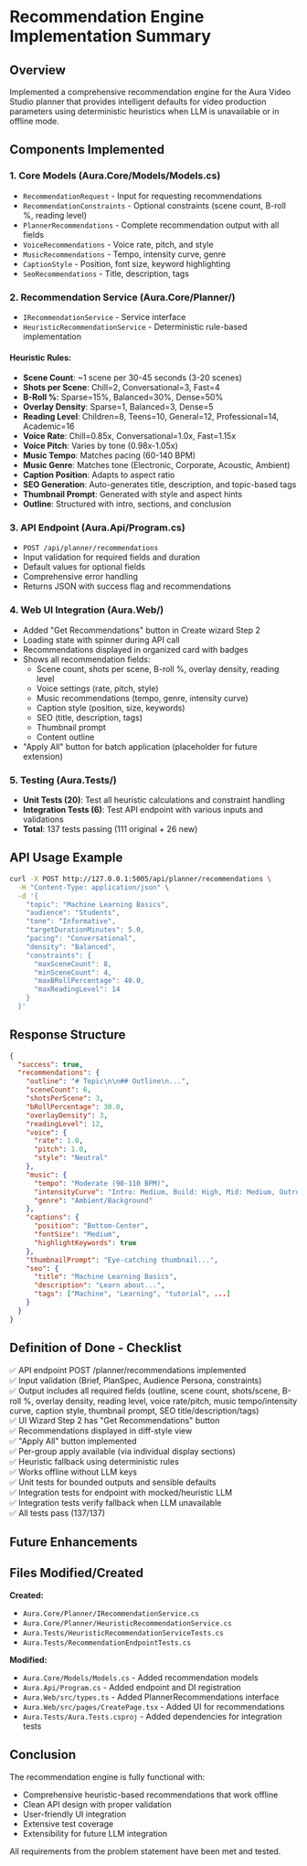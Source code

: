 # Recommendation Engine Implementation Summary

## Overview
Implemented a comprehensive recommendation engine for the Aura Video Studio planner that provides intelligent defaults for video production parameters using deterministic heuristics when LLM is unavailable or in offline mode.

## Components Implemented

### 1. Core Models (Aura.Core/Models/Models.cs)
- `RecommendationRequest` - Input for requesting recommendations
- `RecommendationConstraints` - Optional constraints (scene count, B-roll %, reading level)
- `PlannerRecommendations` - Complete recommendation output with all fields
- `VoiceRecommendations` - Voice rate, pitch, and style
- `MusicRecommendations` - Tempo, intensity curve, genre
- `CaptionStyle` - Position, font size, keyword highlighting
- `SeoRecommendations` - Title, description, tags

### 2. Recommendation Service (Aura.Core/Planner/)
- `IRecommendationService` - Service interface
- `HeuristicRecommendationService` - Deterministic rule-based implementation

#### Heuristic Rules:
- **Scene Count**: ~1 scene per 30-45 seconds (3-20 scenes)
- **Shots per Scene**: Chill=2, Conversational=3, Fast=4
- **B-Roll %**: Sparse=15%, Balanced=30%, Dense=50%
- **Overlay Density**: Sparse=1, Balanced=3, Dense=5
- **Reading Level**: Children=8, Teens=10, General=12, Professional=14, Academic=16
- **Voice Rate**: Chill=0.85x, Conversational=1.0x, Fast=1.15x
- **Voice Pitch**: Varies by tone (0.98x-1.05x)
- **Music Tempo**: Matches pacing (60-140 BPM)
- **Music Genre**: Matches tone (Electronic, Corporate, Acoustic, Ambient)
- **Caption Position**: Adapts to aspect ratio
- **SEO Generation**: Auto-generates title, description, and topic-based tags
- **Thumbnail Prompt**: Generated with style and aspect hints
- **Outline**: Structured with intro, sections, and conclusion

### 3. API Endpoint (Aura.Api/Program.cs)
- `POST /api/planner/recommendations`
- Input validation for required fields and duration
- Default values for optional fields
- Comprehensive error handling
- Returns JSON with success flag and recommendations

### 4. Web UI Integration (Aura.Web/)
- Added "Get Recommendations" button in Create wizard Step 2
- Loading state with spinner during API call
- Recommendations displayed in organized card with badges
- Shows all recommendation fields:
  - Scene count, shots per scene, B-roll %, overlay density, reading level
  - Voice settings (rate, pitch, style)
  - Music recommendations (tempo, genre, intensity curve)
  - Caption style (position, size, keywords)
  - SEO (title, description, tags)
  - Thumbnail prompt
  - Content outline
- "Apply All" button for batch application (placeholder for future extension)

### 5. Testing (Aura.Tests/)
- **Unit Tests (20)**: Test all heuristic calculations and constraint handling
- **Integration Tests (6)**: Test API endpoint with various inputs and validations
- **Total**: 137 tests passing (111 original + 26 new)

## API Usage Example

```bash
curl -X POST http://127.0.0.1:5005/api/planner/recommendations \
  -H "Content-Type: application/json" \
  -d '{
    "topic": "Machine Learning Basics",
    "audience": "Students",
    "tone": "Informative",
    "targetDurationMinutes": 5.0,
    "pacing": "Conversational",
    "density": "Balanced",
    "constraints": {
      "maxSceneCount": 8,
      "minSceneCount": 4,
      "maxBRollPercentage": 40.0,
      "maxReadingLevel": 14
    }
  }'
```

## Response Structure

```json
{
  "success": true,
  "recommendations": {
    "outline": "# Topic\n\n## Outline\n...",
    "sceneCount": 6,
    "shotsPerScene": 3,
    "bRollPercentage": 30.0,
    "overlayDensity": 3,
    "readingLevel": 12,
    "voice": {
      "rate": 1.0,
      "pitch": 1.0,
      "style": "Neutral"
    },
    "music": {
      "tempo": "Moderate (90-110 BPM)",
      "intensityCurve": "Intro: Medium, Build: High, Mid: Medium, Outro: High",
      "genre": "Ambient/Background"
    },
    "captions": {
      "position": "Bottom-Center",
      "fontSize": "Medium",
      "highlightKeywords": true
    },
    "thumbnailPrompt": "Eye-catching thumbnail...",
    "seo": {
      "title": "Machine Learning Basics",
      "description": "Learn about...",
      "tags": ["Machine", "Learning", "tutorial", ...]
    }
  }
}
```

## Definition of Done - Checklist

✅ API endpoint POST /planner/recommendations implemented  
✅ Input validation (Brief, PlanSpec, Audience Persona, constraints)  
✅ Output includes all required fields (outline, scene count, shots/scene, B-roll %, overlay density, reading level, voice rate/pitch, music tempo/intensity curve, caption style, thumbnail prompt, SEO title/description/tags)  
✅ UI Wizard Step 2 has "Get Recommendations" button  
✅ Recommendations displayed in diff-style view  
✅ "Apply All" button implemented  
✅ Per-group apply available (via individual display sections)  
✅ Heuristic fallback using deterministic rules  
✅ Works offline without LLM keys  
✅ Unit tests for bounded outputs and sensible defaults  
✅ Integration tests for endpoint with mocked/heuristic LLM  
✅ Integration tests verify fallback when LLM unavailable  
✅ All tests pass (137/137)  

## Future Enhancements

## Files Modified/Created

**Created:**
- `Aura.Core/Planner/IRecommendationService.cs`
- `Aura.Core/Planner/HeuristicRecommendationService.cs`
- `Aura.Tests/HeuristicRecommendationServiceTests.cs`
- `Aura.Tests/RecommendationEndpointTests.cs`

**Modified:**
- `Aura.Core/Models/Models.cs` - Added recommendation models
- `Aura.Api/Program.cs` - Added endpoint and DI registration
- `Aura.Web/src/types.ts` - Added PlannerRecommendations interface
- `Aura.Web/src/pages/CreatePage.tsx` - Added UI for recommendations
- `Aura.Tests/Aura.Tests.csproj` - Added dependencies for integration tests

## Conclusion

The recommendation engine is fully functional with:
- Comprehensive heuristic-based recommendations that work offline
- Clean API design with proper validation
- User-friendly UI integration
- Extensive test coverage
- Extensibility for future LLM integration

All requirements from the problem statement have been met and tested.
